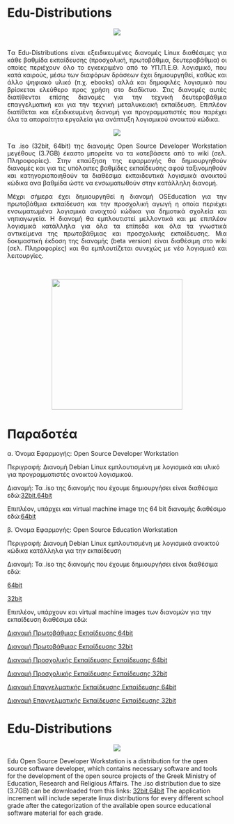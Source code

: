 # Edu-Distributions
<p align="center">
  <img src="http://ostdev.minedu.gov.gr/~pgeorg/assets/pictures/OSDeveloperWorkstation1.png"/>
</p>
<p align="justify">
<br>
Tα Edu-Distributions είναι εξειδικευμένες διανομές Linux διαθέσιμες για κάθε βαθμίδα εκπαίδευσης (προσχολική, πρωτοβάθμια, δευτεροβάθμια) οι οποίες περιέχουν όλο το εγκεκριμένο από το ΥΠ.Π.Ε.Θ. λογισμικό, που κατά καιρούς, μέσω των διαφόρων δράσεων έχει δημιουργηθεί, καθώς και άλλο ψηφιακό υλικό (π.χ. ebooks) αλλά και δημοφιλές λογισμικό που βρίσκεται ελεύθερο προς χρήση στο διαδίκτυο. Στις διανομές αυτές διατίθενται επίσης διανομές για την τεχνική δευτεροβάθμια επαγγελματική και για την τεχνική μεταλυκειακή εκπαίδευση.
Επιπλέον διατίθεται και εξειδικευμένη διανομή για προγραμματιστές που παρέχει όλα τα απαραίτητα εργαλεία για ανάπτυξη λογισμικού ανοικτού κώδικα. 
<br>
<p align="center">
  <img src="http://ostdev.minedu.gov.gr/~pgeorg/assets/pictures/OSDeveloperWorkstation2.png"/>
</p>
<p align="justify">
Tα .iso (32bit, 64bit) της διανομής Open Source Developer Workstation μεγέθους (3.7GB) έκαστο μπορείτε να τα κατεβάσετε από το wiki (σελ. Πληροφορίες).
Στην επαύξηση της εφαρμογής θα δημιουργηθούν διανομές και για τις υπόλοιπες βαθμίδες εκπαίδευσης αφού ταξινομηθούν και κατηγοριοποιηθούν τα διαθέσιμα εκπαιδευτικά λογισμικά ανοικτού κώδικα ανα βαθμίδα ώστε να ενσωματωθούν στην κατάλληλη διανομή. 

<p align="justify">
Μέχρι σήμερα έχει δημιουργηθεί η διανομή OSEducation για την πρωτοβάθμια εκπαίδευση και την προσχολική αγωγή η οποία περιέχει ενσωματωμένα λογισμικά ανοιχτού κώδικα για δημοτικά σχολεία και νηπιαγωγεία. Η διανομή θα εμπλουτιστεί μελλοντικά και με επιπλέον λογισμικά κατάλληλα για όλα τα επίπεδα και όλα τα γνωστικά αντικείμενα της πρωτοβάθμιας και προσχολικής εκπαίδευσης. Μια δοκιμαστική έκδοση της διανομής (beta version) είναι διαθέσιμη στο wiki (σελ. Πληροφορίες) και θα εμπλουτίζεται συνεχώς με νέο λογισμικό και λειτουργίες. 
</p>
</p>
<br>
<p align="center">
  <img src="http://ostdev.minedu.gov.gr/~sofiakom/OSElementary64-desktop.png" width=300 height=300/>
</p>


# Παραδοτέα
α. Όνομα Εφαρμογής: Open Source Developer Workstation

Περιγραφή: Διανομή Debian Linux εμπλουτισμένη με λογισμικά και υλικό για προγραμματιστές ανοικτού λογισμικού.

Διανομή: Τα .iso της διανομής που έχουμε δημιουργήσει είναι διαθέσιμα εδώ:<A href="https://pithos.okeanos.grnet.gr/public/g7Rzx25Wy5MI6b5Xumo0u3">32bit</A>,<A href="https://pithos.okeanos.grnet.gr/public/q696D79OCOe596xRi9kGl6">64bit</A>

Επιπλέον, υπάρχει και virtual machine image της 64 bit διανομής διαθέσιμο εδώ:<A href="https://pithos.okeanos.grnet.gr/public/7J3Uu9eVhNu1FOQgykHFg5">64bit</A>

β. Όνομα Εφαρμογής: Open Source Education Workstation

Περιγραφή: Διανομή Debian Linux εμπλουτισμένη με λογισμικά ανοικτού κώδικα κατάλληλα για την εκπαίδευση

Διανομή: Τα .iso της διανομής που έχουμε δημιουργήσει είναι διαθέσιμα εδώ:

<A href="https://pithos.okeanos.grnet.gr/public/QMVJ9zUtcw8aSlxtiQ0Jt6">64bit</A>

<A href="https://pithos.okeanos.grnet.gr/public/pUmS2lvX0JbxQ5sMDyJq13">32bit</A>

Επιπλέον, υπάρχουν και virtual machine images των διανομών για την εκπαίδευση διαθέσιμα εδώ:

<A href="https://pithos.okeanos.grnet.gr/public/rwuuY9Z4tNookcHPlJ4I34">Διανομή Πρωτοβάθμιας Εκπαίδευσης 64bit</A>

<A href="https://pithos.okeanos.grnet.gr/public/Fl9fkZpx4XPyYSE686puU2">Διανομή Πρωτοβάθμιας Εκπαίδευσης 32bit</A>

<A href="https://pithos.okeanos.grnet.gr/public/MT8kUBjY4kBKmbatA0CQr">Διανομή Προσχολικής Εκπαίδευσης Εκπαίδευσης 64bit</A>

<A href="https://pithos.okeanos.grnet.gr/public/1PQLcuhXK4LQ3gCY77XG8">Διανομή Προσχολικής Εκπαίδευσης Εκπαίδευσης 32bit</A>

<A href="https://pithos.okeanos.grnet.gr/public/4pt3h3dK4VbqerkpVOE6d7">Διανομή Επαγγελματικής Εκπαίδευσης Εκπαίδευσης 64bit</A>

<A href="https://pithos.okeanos.grnet.gr/public/yC2EVnkoRBGBmijbCqF6r5">Διανομή Επαγγελματικής Εκπαίδευσης Εκπαίδευσης 32bit</A>

# Edu-Distributions
<p align="center">
  <img src="http://ostdev.minedu.gov.gr/~pgeorg/assets/pictures/OSDeveloperWorkstation1.png"/>
</p>
<p align="justify">

Edu Open Source Developer Workstation is a distribution for the open source software developer, which contains necessary software and tools for the development of the open source projects of the Greek Ministry of Education, Research and Religious Affairs. The .iso distribution due to size (3.7GB) can be downloaded from this links: <A href="https://pithos.okeanos.grnet.gr/public/g7Rzx25Wy5MI6b5Xumo0u3">32bit</A>,<A href="https://pithos.okeanos.grnet.gr/public/q696D79OCOe596xRi9kGl6">64bit</A>
The application increment will include seperate linux distributions for every different school grade after the categorization of the available open source educational software material for each grade.  
